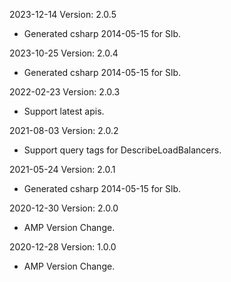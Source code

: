 2023-12-14 Version: 2.0.5
- Generated csharp 2014-05-15 for Slb.

2023-10-25 Version: 2.0.4
- Generated csharp 2014-05-15 for Slb.

2022-02-23 Version: 2.0.3
- Support latest apis.

2021-08-03 Version: 2.0.2
- Support query tags for DescribeLoadBalancers.

2021-05-24 Version: 2.0.1
- Generated csharp 2014-05-15 for Slb.

2020-12-30 Version: 2.0.0
- AMP Version Change.

2020-12-28 Version: 1.0.0
- AMP Version Change.

